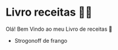 # Livro receitas :man_cook:

Olá! Bem Vindo ao meu Livro de receitas :wave:

- Strogonoff de frango
